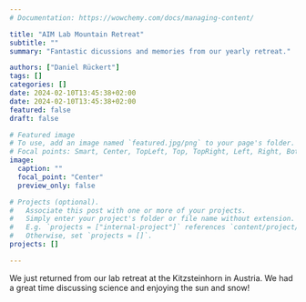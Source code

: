 ```yaml
---
# Documentation: https://wowchemy.com/docs/managing-content/

title: "AIM Lab Mountain Retreat"
subtitle: ""
summary: "Fantastic dicussions and memories from our yearly retreat."

authors: ["Daniel Rückert"]
tags: []
categories: []
date: 2024-02-10T13:45:38+02:00
date: 2024-02-10T13:45:38+02:00
featured: false
draft: false

# Featured image
# To use, add an image named `featured.jpg/png` to your page's folder.
# Focal points: Smart, Center, TopLeft, Top, TopRight, Left, Right, BottomLeft, Bottom, BottomRight.
image:
  caption: ""
  focal_point: "Center"
  preview_only: false

# Projects (optional).
#   Associate this post with one or more of your projects.
#   Simply enter your project's folder or file name without extension.
#   E.g. `projects = ["internal-project"]` references `content/project/deep-learning/index.md`.
#   Otherwise, set `projects = []`.
projects: []

---
```


We just returned from our lab retreat at the Kitzsteinhorn in Austria. We had a great time discussing science and enjoying the sun and snow!
